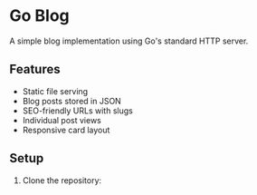 # Go Blog

A simple blog implementation using Go's standard HTTP server.

## Features
- Static file serving
- Blog posts stored in JSON
- SEO-friendly URLs with slugs
- Individual post views
- Responsive card layout

## Setup
1. Clone the repository: 